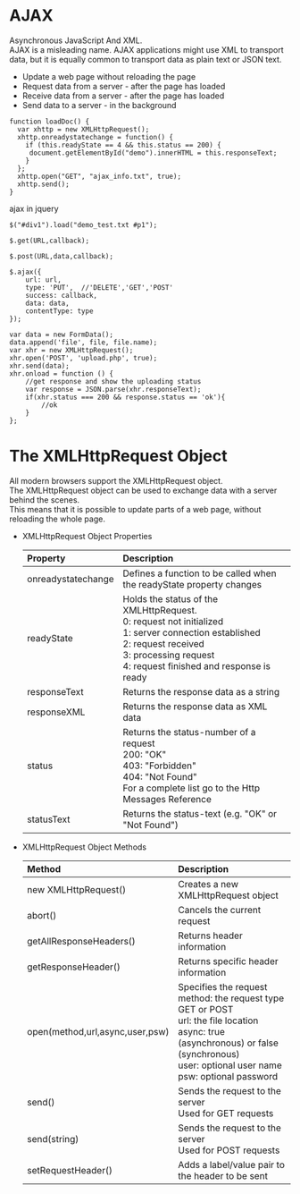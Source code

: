# AJAX

Asynchronous JavaScript And XML.<br>
AJAX is a misleading name. AJAX applications might use XML to transport data, but it is equally common to transport data as plain text or JSON text.

* Update a web page without reloading the page
* Request data from a server - after the page has loaded
* Receive data from a server - after the page has loaded
* Send data to a server - in the background

```
function loadDoc() {
  var xhttp = new XMLHttpRequest();
  xhttp.onreadystatechange = function() {
    if (this.readyState == 4 && this.status == 200) {
     document.getElementById("demo").innerHTML = this.responseText;
    }
  };
  xhttp.open("GET", "ajax_info.txt", true);
  xhttp.send();
}
```

ajax in jquery
```
$("#div1").load("demo_test.txt #p1");
```
```
$.get(URL,callback);
```
```
$.post(URL,data,callback);
```
```
$.ajax({
    url: url,
    type: 'PUT',  //'DELETE','GET','POST'
    success: callback,
    data: data,
    contentType: type
});
```
```
var data = new FormData();  
data.append('file', file, file.name);
var xhr = new XMLHttpRequest();     
xhr.open('POST', 'upload.php', true);  
xhr.send(data);
xhr.onload = function () {
    //get response and show the uploading status
    var response = JSON.parse(xhr.responseText);
    if(xhr.status === 200 && response.status == 'ok'){
        //ok
    }
};
```

# The XMLHttpRequest Object

All modern browsers support the XMLHttpRequest object.<br>
The XMLHttpRequest object can be used to exchange data with a server behind the scenes. <br>
This means that it is possible to update parts of a web page, without reloading the whole page.

* XMLHttpRequest Object Properties

    | Property	          | Description  |
    |:-------------------|:-------------|
    | onreadystatechange | Defines a function to be called when the readyState property changes |
    | readyState	     | Holds the status of the XMLHttpRequest.<br>0: request not initialized <br>1: server connection established<br>2: request received <br>3: processing request <br>4: request finished and response is ready |
    | responseText	     | Returns the response data as a string |
    | responseXML	     | Returns the response data as XML data |
    | status	         | Returns the status-number of a request<br>200: "OK"<br>403: "Forbidden"<br>404: "Not Found"<br>For a complete list go to the Http Messages Reference |
    | statusText	     | Returns the status-text (e.g. "OK" or "Not Found") |

* XMLHttpRequest Object Methods

    | Method	                        | Description |
    |:----------------------------------|:------------|
    | new XMLHttpRequest()              | Creates a new XMLHttpRequest object |
    | abort()	                        | Cancels the current request |
    | getAllResponseHeaders()	        | Returns header information |
    | getResponseHeader()	            | Returns specific header information |
    | open(method,url,async,user,psw)	| Specifies the request<br>method: the request type GET or POST<br>url: the file location<br>async: true (asynchronous) or false (synchronous)<br>user: optional user name<br>psw: optional password |
    | send()	                        | Sends the request to the server<br>Used for GET requests |
    | send(string)	                    | Sends the request to the server<br>Used for POST requests |
    | setRequestHeader()	            | Adds a label/value pair to the header to be sent |


